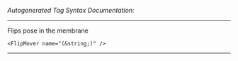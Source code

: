 _Autogenerated Tag Syntax Documentation:_

---
Flips pose in the membrane

```
<FlipMover name="(&string;)" />
```



---

